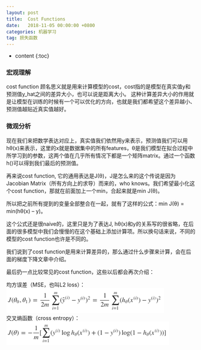 ```yaml
---
layout: post
title:  Cost Functions
date:   2018-11-05 00:00:00 +0800
categories: 机器学习
tag: 损失函数
---
```


* content
{:toc}


### 宏观理解

cost function 顾名思义就是用来计算模型的cost，cost指的是模型在真实值y和预测值y_hat之间的差异大小，也可以说是距离大小。
这种计算差异大小的作用就是让模型在训练的时候有一个可以优化的方向，也就是我们都希望这个差异越小、预测值越贴近真实值越好。

### 微观分析

现在我们来把数学表达对应上，真实值我们依然用y来表示，预测值我们可以用hθ(x)来表示，这里的x就是数据集中的所有features，θ是我们模型在拟合过程中所学习到的参数，这两个值在几乎所有情况下都是一个矩阵matrix。通过一个函数h()可以得到我们最后的预测值。

再来说cost function, 它的通用表达是J(θ)，J是怎么来的这个传说是因为Jacobian Matrix（所有方向上的求导）而来的，who knows。我们希望最小化这个cost function，那就在前面加上一个min，合起来就是min J(θ)。

所以把之前所有提到的变量全部整合在一起，就有了这样的公式：min J(θ) = min(hθ(x) – y)。

这个公式还是很naive的，这里只是为了表达J, hθ(x)和y的关系写的很省略，在后面的很多模型中我们会慢慢的在这个基础上添加计算项。所以换句话来说，不同的模型的cost function也许是不同的。

我们说到了cost function是用来计算差异的，那么通过什么步骤来计算，会在后面的梯度下降文章中介绍。

最后扔一点比较常见的cost function，这些以后都会再次介绍：

均方误差（MSE，也叫L2 loss）：<br />
  <a name='img1'>![](/_imgs/costfunction/1.png)</a><br />
交叉熵函数（cross entropy）：<br />
  <a name='img2'>![](/_imgs/costfunction/2.png)</a>

